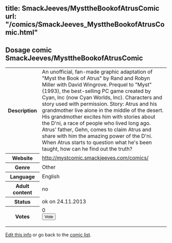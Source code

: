 title: SmackJeeves/MysttheBookofAtrusComic
url: "/comics/SmackJeeves_MysttheBookofAtrusComic.html"
---
Dosage comic SmackJeeves/MysttheBookofAtrusComic
-----------------------------------------

<p id="msg"></p>
<script type="text/javascript">
if (window.location.search === '?edit_info_mail=sent_ok') {
  var elem = document.getElementById("msg");
  elem.innerHTML = 'Edited information sucessfully sent for review, which is usually done daily. Thanks!';
  elem.className = 'ok';
}
</script>
<table class="comicinfo">
<tr>
<th>Description</th><td>An unofficial, fan-made graphic adaptation of &quot;Myst the Book of Atrus&quot; by Rand and Robyn Miller with David Wingrove. Prequel to &quot;Myst&quot; (1993), the best-selling PC game created by Cyan, Inc (now Cyan Worlds, Inc). Characters and story used with permission. Story: Atrus and his grandmother live alone in the middle of the desert. His grandmother excites him with stories about the D'ni, a race of people who lived long ago. Atrus' father, Gehn, comes to claim Atrus and share with him the amazing power of the D'ni. When Atrus starts to question what he's been taught, how can he find out the truth?</td>
</tr>
<tr>
<th>Website</th><td><a href="http://mystcomic.smackjeeves.com/comics/">http://mystcomic.smackjeeves.com/comics/</a></td>
</tr>
<tr>
<th>Genre</th><td>Other</td>
</tr>
<tr>
<th>Language</th><td>English</td>
</tr>
<tr>
<th>Adult content</th><td>no</td>
</tr>
<tr>
<th>Status</th><td>ok on 24.11.2013</td>
</tr>
<tr>
<th>Votes</th><td>0
<form action="http://gaecounter.appspot.com/count/" method="POST">
<input name="name" type="hidden" value="SmackJeeves_MysttheBookofAtrusComic"/>
<input name="uid" type="hidden" id="voteuid" value=""/>
<input type="submit" value="Vote"/>
</form>
</td>
</tr>
</table>
<script type="text/javascript">
var ua = navigator.userAgent;
document.getElementById("voteuid").value = ua.replace(/[^a-zA-Z0-9\._:]/g , "_");;
</script>

[Edit this info](SmackJeeves_MysttheBookofAtrusComic_edit.html) or go back to the [comic list](../comic-index.html).
